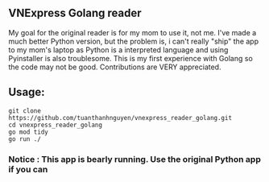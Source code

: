 ## VNExpress Golang reader
My goal for the original reader is for my mom to use it, not me. I've made a much better Python version, but the problem is, i can't really "ship" the app to my mom's laptop as Python is a interpreted language and using Pyinstaller is also troublesome. This is my first experience with Golang so the code may not be good. Contributions are VERY appreciated.

## Usage:
```
git clone https://github.com/tuanthanhnguyen/vnexpress_reader_golang.git
cd vnexpress_reader_golang
go mod tidy
go run ./
```
### Notice : This app is bearly running. Use the original Python app if you can 
